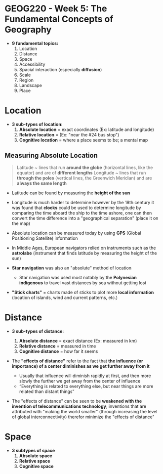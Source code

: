 # GEOG220 - Week 5: The Fundamental Concepts of Geography
- **9 fundamental topics:**
	1. Location
	2. Distance
	3. Space
	4. Accessibility
	5. Spacial interaction (especially **diffusion**)
	6. Scale
	7. Region
	8. Landscape
	9. Place

# Location
- **3 sub-types of location:**
	1. **Absolute location** = exact coordinates (Ex: latitude and longitude)
	2. **Relative location** = (Ex: "near the #24 bus stop")
	3. **Cognitive location** = where a place seems to be; a mental map

## Measuring Absolute Location
> Latitude ~ lines that run **around the globe** (horizontal lines, like the equator) and are of **different lengths**
> Longitude ~ lines that run **through the poles** (vertical lines, the Greenwich Meridian) and are **always the same length**

- Latitude can be found by measuring the **height of the sun**
- Longitude is much harder to determine however by the 18th century it was found that **clocks** could be used to determine longitude by comparing the time aboard the ship to the time ashore, one can then convert the time difference into a "geographical separation" (place it on the map)

- Absolute location can be measured today by using **GPS** (Global Positioning Satellite) information
- In Middle Ages, European navigators relied on instruments such as the **astrolabe** (instrument that finds latitude by measuring the height of the sun)

- **Star navigation** was also an "absolute" method of location
	- Star navigation was used most notably by the **Polynesian indigenous** to travel vast distances by sea without getting lost
- **"Stick charts"** = charts made of sticks to plot more **local information** (location of islands, wind and current patterns, etc.)

# Distance
- **3 sub-types of distance:**
	1. **Absolute distance** = exact distance (Ex: measured in km)
	2. **Relative distance** = measured in time
	3. **Cognitive distance** = how far it seems

- The **"effects of distance"** refer to the fact that **the influence (or importance) of a center diminishes as we get further away from it**
	- Usually that influence will diminish rapidly at first, and then more slowly the further we get away from the center of influence
	- “Everything is related to everything else, but near things are more related than distant things”

- The "effects of distance" can be seen to be **weakened with the invention of telecommunications technology**; inventions that are attributed with "making the world smaller" (through increasing the level of global interconnectivity) therefor minimize the "effects of distance"

# Space
- **3 subtypes of space**
	1. **Absolute space**
	2. **Relative space**
	3. **Cognitive space**
